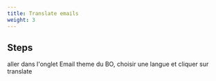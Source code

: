 ```yaml
---
title: Translate emails
weight: 3
---
```

## Steps

aller dans l'onglet Email theme du BO, choisir une langue et cliquer sur translate

